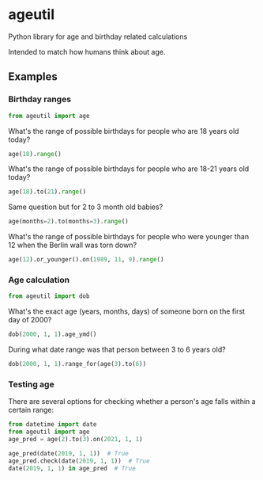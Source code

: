 # ageutil
Python library for age and birthday related calculations

Intended to match how humans think about age.

## Examples

### Birthday ranges

```python
from ageutil import age
```

What's the range of possible birthdays for people who are 18 years old today?

```python
age(18).range()
```

What's the range of possible birthdays for people who are 18-21 years old today?

```python
age(18).to(21).range()
```

Same question but for 2 to 3 month old babies?

```python
age(months=2).to(months=3).range()
```

What's the range of possible birthdays for people who were younger than 12 when the Berlin wall was torn down?

```python
age(12).or_younger().on(1989, 11, 9).range()
```


### Age calculation

```python
from ageutil import dob
```

What's the exact age (years, months, days) of someone born on the first day of 2000?

```python
dob(2000, 1, 1).age_ymd()
```

During what date range was that person between 3 to 6 years old?

```python
dob(2000, 1, 1).range_for(age(3).to(6))
```


### Testing age

There are several options for checking whether a person's age falls within a certain range:

```python
from datetime import date
from ageutil import age
age_pred = age(2).to(3).on(2021, 1, 1)

age_pred(date(2019, 1, 1))  # True
age_pred.check(date(2019, 1, 1))  # True
date(2019, 1, 1) in age_pred  # True
```
